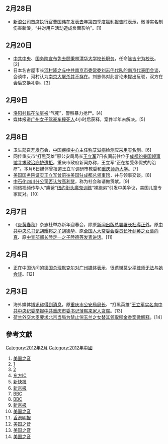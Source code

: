<noinclude></noinclude>

## 2月28日

  - [新浪公司首席执行官](../Page/新浪.md "wikilink")[曹国伟在发表去年第四季度赢利报告时表示](../Page/曹国伟.md "wikilink")，微博实名制伤害新浪，“并对用户活动造成负面影响”。\[1\]

## 2月20日

  - [中共中央](https://zh.wikipedia.org/wiki/中共中央 "wikilink")、[国务院宣布免去](../Page/中华人民共和国国务院.md "wikilink")[顾秉林](../Page/顾秉林.md "wikilink")[清华大学校长职务](https://zh.wikipedia.org/wiki/清华大学 "wikilink")，任命[陈吉宁为校长](../Page/陈吉宁.md "wikilink")。\[2\]
  - 日本名古屋市长[河村隆之与中共南京市委常委](../Page/河村隆之.md "wikilink")[刘志伟代队的南京代表团会谈](https://zh.wikipedia.org/wiki/刘志伟事件 "wikilink")，会谈中，河村认为[南京大屠杀并不存在](https://zh.wikipedia.org/wiki/南京大屠杀 "wikilink")。刘志伟对此言论未提出反驳，双方在会后交换礼物。\[3\]

## 2月9日

  - [洛阳村民在法庭被](https://zh.wikipedia.org/wiki/洛阳 "wikilink")“气死”，警察暴力抢尸。\[4\]
  - 媒体报道[广州女子驾豪车撞死人](https://zh.wikipedia.org/wiki/广州 "wikilink")4小时后获释，案件半年未解决。\[5\]

## 2月8日

  - [卫生部召开发布会](../Page/中华人民共和国卫生部.md "wikilink")，[中国疾控中心主任称](https://zh.wikipedia.org/wiki/中国疾控中心 "wikilink")[艾滋病检测应采用实名制](https://zh.wikipedia.org/wiki/艾滋病 "wikilink")。\[6\]
  - 网传重庆市“打黑英雄”原公安局局长[王立军](../Page/王立军.md "wikilink")7日夜间前往位于[成都的](https://zh.wikipedia.org/wiki/成都 "wikilink")[美国](../Page/美国.md "wikilink")[领事馆寻求](../Page/领事馆.md "wikilink")[政治庇护遭拒](https://zh.wikipedia.org/wiki/政治庇护 "wikilink")。重庆市政府新闻办称，王立军“正在接受休假式的治疗”。本月6日媒体曾报道王立军调研市教委和[重庆师范大学](../Page/重庆师范大学.md "wikilink")。\[7\]
  - [美国国务院证实](../Page/美国国务院.md "wikilink")[王立军曾前往](../Page/王立军.md "wikilink")[美国驻成都总领事馆](../Page/美国驻成都总领事馆.md "wikilink")，并与领事交谈。\[8\]
  - [中石化](https://zh.wikipedia.org/wiki/中石化 "wikilink")[四川分公司否认放](https://zh.wikipedia.org/wiki/四川 "wikilink")[高利贷](https://zh.wikipedia.org/wiki/高利贷 "wikilink")，称为社会和谐做贡献。\[9\]
  - 网络视频传华人“鹰爸”[纽约街头魔鬼训练](../Page/纽约.md "wikilink")“裸跑弟”引发中美争议，美国儿童专家反对。\[10\]

## 2月7日

  - 《[炎黄春秋](../Page/炎黄春秋.md "wikilink")》杂志社举办新年迎春会，除原[新闻出版总署署长](https://zh.wikipedia.org/wiki/新闻出版总署署长 "wikilink")[杜導正外](https://zh.wikipedia.org/wiki/杜導正 "wikilink")，原[中共中央总书记](https://zh.wikipedia.org/wiki/中共中央总书记 "wikilink")[胡耀邦之子](../Page/胡耀邦.md "wikilink")[胡德华](../Page/胡德华.md "wikilink")、原[全国人大常委会委员长](https://zh.wikipedia.org/wiki/全国人大常委会委员长 "wikilink")[叶剑英之女](../Page/叶剑英.md "wikilink")[葉向真](https://zh.wikipedia.org/wiki/葉向真 "wikilink")、原[中宣部部长](https://zh.wikipedia.org/wiki/中宣部 "wikilink")[陸定一之子](https://zh.wikipedia.org/wiki/陸定一 "wikilink")[陸德等发表讲话](https://zh.wikipedia.org/wiki/陸德 "wikilink")。\[11\]

## 2月4日

  - 正在中国访问的[德国总理](../Page/德国总理.md "wikilink")[默克尔对](https://zh.wikipedia.org/wiki/默克尔 "wikilink")[广州媒体表示](https://zh.wikipedia.org/wiki/广州 "wikilink")，很遗憾[莫少平律师无法与她会谈](../Page/莫少平.md "wikilink")。\[12\]

## 2月3日

  - 海外媒体[博讯称得到消息](../Page/博讯.md "wikilink")，原[重庆市公安局局长](../Page/重庆市.md "wikilink")、“打黑英雄”[王立军实名向](../Page/王立军.md "wikilink")[中共中央纪委举报](https://zh.wikipedia.org/wiki/中共中央纪委 "wikilink")[中共重庆市委书记](https://zh.wikipedia.org/wiki/中共重庆市委 "wikilink")[薄熙来家人贪腐](../Page/薄熙来.md "wikilink")。\[13\]
  - [荷兰外交大臣要求北京当局为禁止](../Page/荷兰.md "wikilink")[倪玉兰之女替其领取](../Page/倪玉兰.md "wikilink")[郁金香奖做解释](https://zh.wikipedia.org/wiki/郁金香奖 "wikilink")。\[14\]

## 參考文獻

<noinclude> </noinclude>

[Category:2012年2月](https://zh.wikipedia.org/wiki/Category:2012年2月 "wikilink")
[Category:2012年中國](https://zh.wikipedia.org/wiki/Category:2012年中國 "wikilink")

1.  [美国之音](http://www.voanews.com/chinese/news/20120228-sina-weibo-140701313.html)
2.  [1](http://news.163.com/12/0220/16/7QNHB47800014JB5.html)
3.  [2](http://news.qq.com/a/20120221/000565.htm)
4.  [东方IC](http://news.163.com/photoview/00AP0001/20924.html)
5.  [新快报](http://news.qq.com/a/20120209/000032.htm)
6.  [新京报](http://news.qq.com/a/20120209/000082.htm)
7.  [BBC](http://www.bbc.co.uk/zhongwen/simp/chinese_news/2012/02/120208_china_chongqing_mayor.shtml)
8.  [BBC](http://www.bbc.co.uk/news/world-asia-china-16940146)
9.  [新京报](http://news.qq.com/a/20120209/000079.htm)
10. [美国之音](http://www.voanews.com/chinese/news/20120208-Video-of-Chinese-boy-crying-in-snow-sparks-uproar-138962354.html)
11. [香港明报](https://web.archive.org/web/20120213034058/http://hk.news.yahoo.com/%E6%82%B2%E5%A3%AF%E6%98%A5%E8%8C%97-%E8%83%A1%E8%80%80%E9%82%A6%E5%AD%90%E7%B1%B2%E8%AD%B7-%E7%82%8E%E9%BB%83%E6%98%A5%E7%A7%8B-224313927.html)
12. [美国之音](http://www.voanews.com/chinese/news/20120204-CHINA-GERMANY-HUMAN-RIGHTS.html)
13. [美国之音](http://www.voanews.com/chinese/news/20120203-Party-Power-Reshuffle-138632779.html)
14. [美国之音](http://www.voanews.com/chinese/news/20120131-ni-yulan-138391239.html)